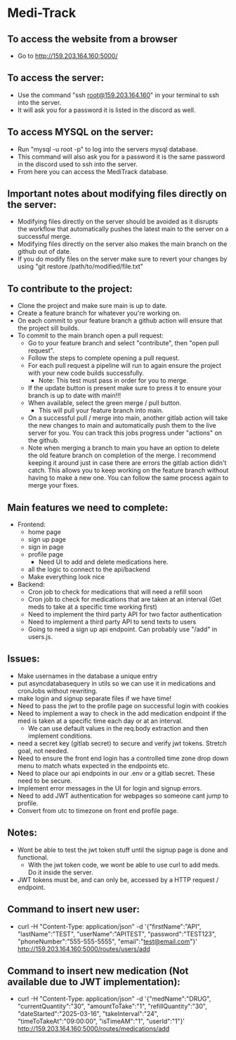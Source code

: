 # Medi-Track

## To access the website from a browser
- Go to http://159.203.164.160:5000/

## To access the server:
- Use the command "ssh root@159.203.164.160" in your terminal to ssh into the server.
- It will ask you for a password it is listed in the discord as well.

## To access MYSQL on the server:
- Run "mysql -u root -p" to log into the servers mysql database.
- This command will also ask you for a password it is the same password in the discord used to ssh into the server.
- From here you can access the MediTrack database.

## Important notes about modifying files directly on the server:
- Modifying files directly on the server should be avoided as it disrupts the workflow that automatically pushes the latest main to the server on a successful merge. 
- Modifying files directly on the server also makes the main branch on the github out of date.
- If you do modify files on the server make sure to revert your changes by using "git restore /path/to/modified/file.txt"

## To contribute to the project:
- Clone the project and make sure main is up to date.
- Create a feature branch for whatever you're working on.
- On each commit to your feature branch a github action will ensure that the project sill builds.
- To commit to the main branch open a pull request:
    - Go to your feature branch and select "contribute", then "open pull request".
    - Follow the steps to complete opening a pull request.
    - For each pull request a pipeline will run to again ensure the project with your new code builds successfully.
        - Note: This test must pass in order for you to merge. 
    - If the update button is present make sure to press it to ensure your branch is up to date with main!!!
    - When available, select the green merge / pull button.
        - This will pull your feature branch into main.
    - On a successful pull / merge into main, another gitlab action will take the new changes to main and automatically push them to the live server for you. You can track this jobs progress under "actions" on the github.
    - Note when merging a branch to main you have an option to delete the old feature branch on completion of the merge. I recommend keeping it around just in case there are errors the gitlab action didn't catch. This allows you to keep working on the feature branch without having to make a new one. You can follow the same process again to merge your fixes. 

## Main features we need to complete:
- Frontend:
    - home page
    - sign up page
    - sign in page
    - profile page
        - Need UI to add and delete medications here.
    - all the logic to connect to the api/backend
    - Make everything look nice
- Backend:
    - Cron job to check for medications that will need a refill soon
    - Cron job to check for medications that are taken at an interval (Get meds to take at a specific time working first)
    - Need to implement the third party API for two factor authentication
    - Need to implement a third party API to send texts to users
    - Going to need a sign up api endpoint. Can probably use "/add" in users.js. 

## Issues:
- Make usernames in the database a unique entry
- put asyncdatabasequery in utils so we can use it in medications and cronJobs without rewriting.
- make login and signup separate files if we have time!
- Need to pass the jwt to the profile page on successful login with cookies
- Need to implement a way to check in the add medication endpoint if the med is taken at a specific time each day or at an interval.
    - We can use default values in the req.body extraction and then implement conditions.
- need a secret key (gitlab secret) to secure and verify jwt tokens. Stretch goal, not needed.
- Need to ensure the front end login has a controlled time zone drop down menu to match whats expected in the endpoints etc.
- Need to place our api endpoints in our .env or a gitlab secret. These need to be secure.
- Implement error messages in the UI for login and signup errors.
- Need to add JWT authentication for webpages so someone cant jump to profile.
- Convert from utc to timezone on front end profile page.

## Notes:
- Wont be able to test the jwt token stuff until the signup page is done and functional.
    - With the jwt token code, we wont be able to use curl to add meds. Do it inside the server.
- JWT tokens must be, and can only be, accessed by a HTTP request / endpoint.

## Command to insert new user:
- curl -H "Content-Type: application/json" -d '{"firstName":"API", "lastName":"TEST", "userName":"APITEST", "password":"TEST123", "phoneNumber":"555-555-5555", "email":"test@email.com"}' http://159.203.164.160:5000/routes/users/add

## Command to insert new medication (Not available due to JWT implementation):
- curl -H "Content-Type: application/json" -d '{"medName":"DRUG", "currentQuantity":"30", "amountToTake":"1", "refillQuantity":"30", "dateStarted":"2025-03-16", "takeInterval":"24", "timeToTakeAt":"09:00:00", "isTimeAM":"1", "userId":"1"}' http://159.203.164.160:5000/routes/medications/add